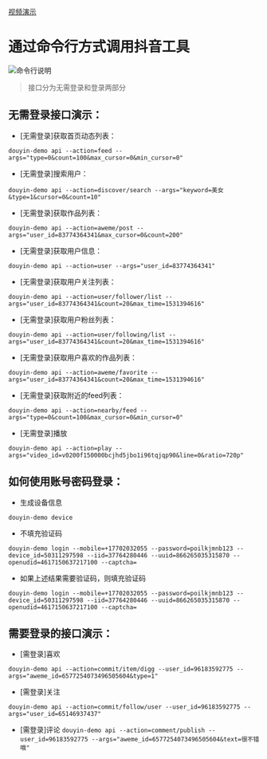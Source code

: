 [视频演示](http://yxshare.oss-cn-hangzhou.aliyuncs.com/douyin/%E5%91%BD%E4%BB%A4%E8%A1%8C%E6%96%B9%E5%BC%8F%E8%8E%B7%E5%8F%96%E6%95%B0%E6%8D%AE.mp4)

# 通过命令行方式调用抖音工具

![命令行说明](http://wx2.sinaimg.cn/mw690/0060lm7Tly1ft7n3036r4j30gs085t9v.jpg)

>接口分为无需登录和登录两部分


## 无需登录接口演示：
+ [无需登录]获取首页动态列表：

`douyin-demo api --action=feed --args="type=0&count=100&max_cursor=0&min_cursor=0"`

+ [无需登录]搜索用户：

`douyin-demo api --action=discover/search --args="keyword=美女&type=1&cursor=0&count=10"`

+ [无需登录]获取作品列表：

`douyin-demo api --action=aweme/post --args="user_id=83774364341&max_cursor=0&count=200"`

+ [无需登录]获取用户信息：

`douyin-demo api --action=user --args="user_id=83774364341"`

+ [无需登录]获取用户关注列表：

`douyin-demo api --action=user/follower/list --args="user_id=83774364341&count=20&max_time=1531394616"`

+ [无需登录]获取用户粉丝列表：

`douyin-demo api --action=user/following/list --args="user_id=83774364341&count=20&max_time=1531394616"`

+ [无需登录]获取用户喜欢的作品列表：

`douyin-demo api --action=aweme/favorite --args="user_id=83774364341&count=20&max_time=1531394616"`

+ [无需登录]获取附近的feed列表：

`douyin-demo api --action=nearby/feed --args="type=0&count=100&max_cursor=0&min_cursor=0"`


+ [无需登录]播放 

`douyin-demo api --action=play --args="video_id=v0200f150000bcjhd5jbo1i96tqjqp90&line=0&ratio=720p"`

## 如何使用账号密码登录：

+ 生成设备信息

`douyin-demo device`

+ 不填充验证码

`douyin-demo login --mobile=+17702032055 --password=poilkjmnb123 --device_id=50311297598 --iid=37764280446 --uuid=866265035315870 --openudid=4617150637217100 --captcha=`

+ 如果上述结果需要验证码，则填充验证码

`douyin-demo login --mobile=+17702032055 --password=poilkjmnb123 --device_id=50311297598 --iid=37764280446 --uuid=866265035315870 --openudid=4617150637217100 --captcha=`


## 需要登录的接口演示：

+ [需登录]喜欢 

`douyin-demo api --action=commit/item/digg --user_id=96183592775 --args="aweme_id=6577254073496505604&type=1"`

+ [需登录]关注 

`douyin-demo api --action=commit/follow/user --user_id=96183592775 --args="user_id=65146937437"`

+ [需登录]评论 
`douyin-demo api --action=comment/publish --user_id=96183592775 --args="aweme_id=6577254073496505604&text=很不错哦"`

